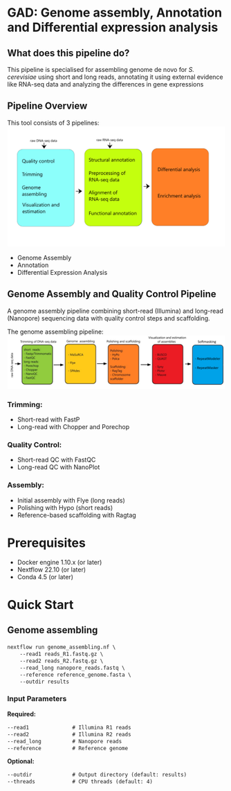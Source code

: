 # GAD: Genome assembly, Annotation and Differential expression analysis
## What does this pipeline do?
This pipeline is specialised for assembling genome de novo for *S. cerevisiae* using short and long reads, annotating it using external evidence like RNA-seq data and analyzing the differences in gene expressions
## Pipeline Overview
This tool consists of 3 pipelines:
![](https://github.com/mattpanteleev/GAD-pipeline/blob/main/plots/whole%20pipeline.png)
- Genome Assembly
- Annotation
- Differential Expression Analysis
## Genome Assembly and Quality Control Pipeline
A genome assembly pipeline combining short-read (Illumina) and long-read (Nanopore) sequencing data with quality control steps and scaffolding.

The genome assembling pipeline:
![](https://github.com/mattpanteleev/GAD-pipeline/blob/main/plots/genome%20assembling.png)
### Trimming:
- Short-read with FastP
- Long-read with Chopper and Porechop
### Quality Control:
- Short-read QC with FastQC
- Long-read QC with NanoPlot
### Assembly:
- Initial assembly with Flye (long reads)
- Polishing with Hypo (short reads)
- Reference-based scaffolding with Ragtag

# Prerequisites 
- Docker engine 1.10.x (or later)
- Nextflow 22.10 (or later)
- Conda 4.5 (or later)
# Quick Start
## Genome assembling
```
nextflow run genome_assembling.nf \
    --read1 reads_R1.fastq.gz \
    --read2 reads_R2.fastq.gz \
    --read_long nanopore_reads.fastq \
    --reference reference_genome.fasta \
    --outdir results
```
### Input Parameters
**Required:**
```
--read1              # Illumina R1 reads
--read2              # Illumina R2 reads 
--read_long          # Nanopore reads
--reference          # Reference genome
```
**Optional:**
```
--outdir             # Output directory (default: results)
--threads            # CPU threads (default: 4)
```
